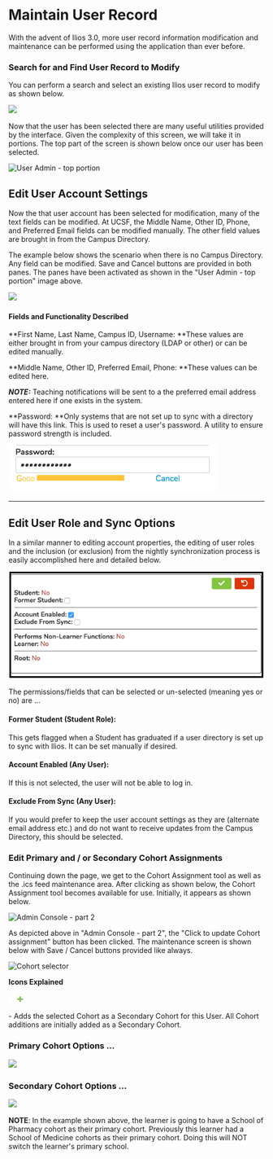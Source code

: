 # Maintain User Record

With the advent of Ilios 3.0, more user record information modification and maintenance can be performed using the application than ever before.

### Search for and Find User Record to Modify

You can perform a search and select an existing Ilios user record to modify as shown below.

![](../.gitbook/assets/admin\_1.png)

 Now that the user has been selected there are many useful utilities provided by the interface. Given the complexity of this screen, we will take it in portions. The top part of the screen is shown below once our user has been selected.

![User Admin - top portion](../.gitbook/assets/admin\_3.png)

## Edit User Account Settings

Now the that user account has been selected for modification, many of the text fields can be modified. At UCSF, the Middle Name, Other ID, Phone, and Preferred Email fields can be modified manually. The other field values are brought in from the Campus Directory.

The example below shows the scenario when there is no Campus Directory. Any field can be modified. Save and Cancel buttons are provided in both panes. The panes have been activated as shown in the "User Admin - top portion" image above.

![](../.gitbook/assets/admin\_4.png)

#### Fields and Functionality Described

**First Name, Last Name, Campus ID, Username: **These values are either brought in from your campus directory (LDAP or other) or can be edited manually.

**Middle Name, Other ID, Preferred Email, Phone: **These values can be edited here. 

_**NOTE:**_ Teaching notifications will be sent to a the preferred email address entered here if one exists in the system.

**Password: **Only systems that are not set up to sync with a directory will have this link. This is used to reset a user's password. A utility to ensure password strength is included.

![](../.gitbook/assets/adminrw4.png)

****





## Edit User Role and Sync Options

In a similar manner to editing account properties, the editing of user roles and the inclusion (or exclusion) from the nightly synchronization process is easily accomplished here and detailed below.

![](../.gitbook/assets/adminrw5.png)

The permissions/fields that can be selected or un-selected (meaning yes or no) are ... 

#### Former Student (Student Role):

This gets flagged when a Student has graduated if a user directory is set up to sync with Ilios. It can be set manually if desired.

#### Account Enabled (Any User):

If this is not selected, the user will not be able to log in.

#### Exclude From Sync (Any User):

If you would prefer to keep the user account settings as they are (alternate email address etc.) and do not want to receive updates from the Campus Directory, this should be selected.

### Edit Primary and / or Secondary Cohort Assignments

Continuing down the page, we get to the Cohort Assignment tool as well as the .ics feed maintenance area. After clicking as shown below, the Cohort Assignment tool becomes available for use. Initially, it appears as shown below.

![Admin Console - part 2](../.gitbook/assets/admin\_5.png)

As depicted above in "Admin Console - part 2", the "Click to update Cohort assignment" button has been clicked. The maintenance screen is shown below with Save / Cancel buttons provided like always.

![Cohort selector](../.gitbook/assets/admin\_6.png)

**Icons Explained**

![](../.gitbook/assets/ready_icon.jpg)

 \- Adds the selected Cohort as a Secondary Cohort for this User. All Cohort additions are initially added as a Secondary Cohort.

### Primary Cohort Options ...

![](../.gitbook/assets/admin\_7.png)

### Secondary Cohort Options ...

![](../.gitbook/assets/admin\_8.png)

**NOTE**: In the example shown above, the learner is going to have a School of Pharmacy cohort as their primary cohort. Previously this learner had a School of Medicine cohorts as their primary cohort. Doing this will NOT switch the learner's primary school.
